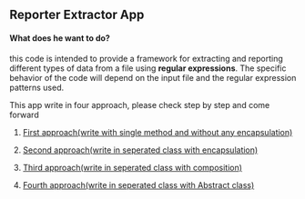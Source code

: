 ## Reporter Extractor App

#### What does he want to do?
this code is intended to provide a framework for extracting and reporting different types of data from a file using
**regular expressions**. The specific behavior of the code will depend on the input file and the regular expression patterns
used.

This app write in four approach, please check step by step and come forward

1. [First approach(write with single method and without any encapsulation)](https://github.com/farzadafi/Design_Pattern/tree/master/Abstract_Class/A_one_method_approach)

2. [Second approach(write in seperated class with encapsulation)](https://github.com/farzadafi/Design_Pattern/tree/master/Abstract_Class/B_one_method_encapsulation)

3. [Third approach(write in seperated class with composition)](https://github.com/farzadafi/Design_Pattern/tree/master/Abstract_Class/C_Seperated_Class_Composition)

4. [Fourth approach(write in seperated class with Abstract class)](https://github.com/farzadafi/Design_Pattern/tree/master/Abstract_Class/D_Seperated_Class_Abstraction)
